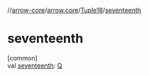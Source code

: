 //[arrow-core](../../../index.md)/[arrow.core](../index.md)/[Tuple18](index.md)/[seventeenth](seventeenth.md)

# seventeenth

[common]\
val [seventeenth](seventeenth.md): [Q](index.md)
